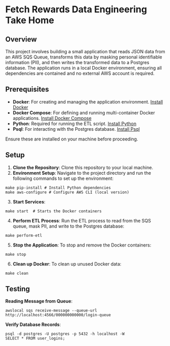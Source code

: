 # Fetch Rewards Data Engineering Take Home

## Overview
This project involves building a small application that reads JSON data from an AWS SQS Queue, transforms this data by masking personal identifiable information (PII), and then writes the transformed data to a Postgres database. The application runs in a local Docker environment, ensuring all dependencies are contained and no external AWS account is required.

## Prerequisites
- **Docker**: For creating and managing the application environment. [Install Docker](https://docs.docker.com/get-docker/)
- **Docker Compose**: For defining and running multi-container Docker applications. [Install Docker Compose](https://docs.docker.com/compose/install/)
- **Python**: Required for running the ETL script. [Install Python](https://www.python.org/downloads/)
- **Psql**: For interacting with the Postgres database. [Install Psql](https://www.postgresql.org/download/)

Ensure these are installed on your machine before proceeding.

## Setup
1. **Clone the Repository**: Clone this repository to your local machine.
2. **Environment Setup**: Navigate to the project directory and run the following commands to set up the environment:

```
make pip-install # Install Python dependencies
make aws-configure # Configure AWS CLI (local version)
```

3. **Start Services**:

```
make start  # Starts the Docker containers
```

4. **Perform ETL Process**: Run the ETL process to read from the SQS queue, mask PII, and write to the Postgres database:

```
make perform-etl
```

5. **Stop the Application**: To stop and remove the Docker containers:

```
make stop
```

6. **Clean up Docker**: To clean up unused Docker data:

```
make clean
```

## Testing

**Reading Message from Queue**: 

```
awslocal sqs receive-message --queue-url http://localhost:4566/000000000000/login-queue
```

**Verify Database Records**:

```
psql -d postgres -U postgres -p 5432 -h localhost -W
SELECT * FROM user_logins;
```

